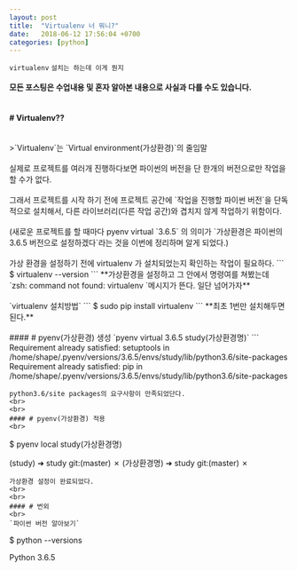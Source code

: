 ```yaml
---
layout: post
title:  "Virtualenv 너 뭐니?"
date:   2018-06-12 17:56:04 +0700
categories: [python]
---
```

`virtualenv` `설치는 하는데 이게 뭔지`
<br>
<br>
**모든 포스팅은 수업내용 및 혼자 알아본 내용으로 사실과 다를 수도 있습니다.**
<br>
<br>
#### # Virtualenv??
<br>
>`Virtualenv`는 `Virtual environment(가상환경)`의 줄임말

<br>
<br>
실제로 프로젝트를 여러개 진행하다보면 파이썬의 버전을 단 한개의 버전으로만 작업을 할 수가 없다.
<br>
<br>
그래서 프로젝트를 시작 하기 전에 프로젝트 공간에 `작업을 진행할 파이썬 버전`을 단독적으로 설치해서, 다른 라이브러리(다른 작업 공간)와 겹치지 않게 작업하기 위함이다.
<br>
<br>
(새로운 프로젝트를 할 때마다 pyenv virtual `3.6.5` 의 의미가 `가상환경은 파이썬의 3.6.5 버전으로 설정하겠다`라는 것을 이번에 정리하며 알게 되었다.)
<br>
<br>
가상 환경을 설정하기 전에 virtualenv 가 설치되었는지 확인하는 작업이 필요하다.
```
$ virtualenv --version
```
**가상환경을 설정하고 그 안에서 명령여를 쳐봤는데 `zsh: command not found: virtualenv
`메시지가 뜬다. 일단 넘어가자**
<br>
<br>
`virtualenv 설치방법`
```
$ sudo pip install virtualenv
```
**최초 1번만 설치해두면 된다.**
<br>
<br>
#### # pyenv(가상환경) 생성
`pyenv virtual 3.6.5 study(가상환경명)`
```
Requirement already satisfied: setuptools in /home/shape/.pyenv/versions/3.6.5/envs/study/lib/python3.6/site-packages
Requirement already satisfied: pip in /home/shape/.pyenv/versions/3.6.5/envs/study/lib/python3.6/site-packages

```
python3.6/site packages의 요구사항이 만족되었단다.
<br>
<br>
#### # pyenv(가상환경) 적용
<br>
```
$ pyenv local study(가상환경명)

(study) ➜  study git:(master) ✗
(가상환경명)  ➜  study git:(master) ✗
```
가상환경 설정이 완료되었다.
<br>
<br>
#### # 번외
<br>
`파이썬 버전 알아보기`
```
$ python --versions

Python 3.6.5

```
